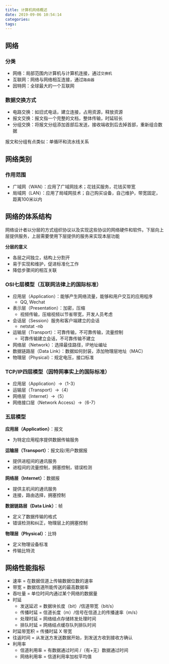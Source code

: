 ```yaml
---
title: 计算机网络概述
date: 2019-09-06 10:54:14
categories: 
tags:
---
```

## 网络
### 分类
- 网络：局部范围内计算机与计算机连接，通过`交换机`
- 互联网：网络与网络相互连接，通过`路由器`
- 因特网：全球最大的一个互联网

### 数据交换方式
- 电路交换：如旧式电话，建立连接，占用资源，释放资源
- 报文交换：报文指一个完整的文档，整体传输，时延较长
- 分组交换：将报文分组添加首部后发送，接收端收到后去掉首部，重新组合数据

报文和分组有点类似：单循环和流水线关系

## 网络类别
### 作用范围
- 广域网（WAN）：应用了广域网技术；花钱买服务，花钱买带宽
- 局域网（LAN）：应用了局域网技术；自己购买设备，自己维护，带宽固定，距离100米以内

## 网络的体系结构
网络设计者以分层的方式组织协议以及实现这些协议的网络硬件和软件。下层向上层提供服务，上层需要使用下层提供的服务来实现本层功能

**分层的意义**  
- 各层之间独立，结构上分割开
- 易于实现和维护，促进标准化工作
- 降低步骤间的相互关联

### OSI七层模型（互联网法律上的国际标准）
- 应用层（Application）：能够产生网络流量，能够和用户交互的应用程序
    + QQ, Wechat
- 表示层（Presentation）：加密，压缩
    + 视频传输，压缩视频以节省带宽，开发人员考虑
- 会话层（Session）服务和客户端建立的会话
    + netstat -nb
- 运输层（Transport）：可靠传输，不可靠传输，流量控制
    + 可靠传输建立会话，不可靠传输不建立
- 网络层（Network）：选择最佳路径，IP地址编址
- 数据链路层（Data Link）：数据如何封装，添加物理层地址（MAC）
- 物理层（Physical）：规定电压，接口标准

### TCP/IP四层模型（因特网事实上的国际标准）
- 应用层（Application）->（1-3）
- 运输层（Transport）->（4）
- 网络层（Internet）->（5）
- 网络接口层（Network Access）->（6-7）

### 五层模型
**应用层（Application）**：报文  
- 为特定应用程序提供数据传输服务

**运输层（Transport）**：报文段/用户数据报  
- 提供进程间的通讯服务
- 进程间的流量控制，拥塞控制，错误检测

**网络层（Internet）**：数据报  
- 提供主机间的通讯服务
- 连接，路由选择，拥塞控制

**数据链路层（Data Link）**：帧  
- 定义了数据传输的格式
- 错误检测和纠正，物理层上的拥塞控制

**物理层（Physical）**：比特  
- 定义物理设备标准
- 传输比特流


## 网络性能指标
- 速率 = 在数据信道上传输数据位数的速率
- 带宽 = 数据信道所能传送的最高数据率
- 吞吐量 = 单位时间内通过某个网络的数据量
- 时延
    + 发送延迟 = 数据块长度（bit）/信道带宽（bit/s）
    + 传播时延 = 信道长度（m）/信号在信道上的传播速率（m/s）
    + 处理时延 = 网络结点存储转发处理时间
    + 排队时延 = 网络结点缓存队列排队时间
- 时延带宽积 = 传播时延 X 带宽
- 往返时间 = 从发送方发送数据开始，到发送方收到接收方确认
- 利用率
    + 信道利用率 = 有数据通过时间 /（有+无）数据通过时间
    + 网络利用率 = 信道利用率加权平均值
